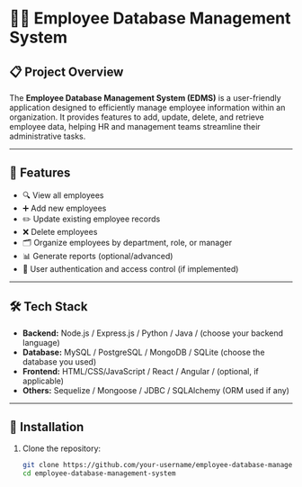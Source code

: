 # 🧑‍💼 Employee Database Management System

## 📋 Project Overview

The **Employee Database Management System (EDMS)** is a user-friendly application designed to efficiently manage employee information within an organization. It provides features to add, update, delete, and retrieve employee data, helping HR and management teams streamline their administrative tasks.

---

## 🚀 Features

- 🔍 View all employees
- ➕ Add new employees
- ✏️ Update existing employee records
- ❌ Delete employees
- 🗂️ Organize employees by department, role, or manager
- 📊 Generate reports (optional/advanced)
- 🔐 User authentication and access control (if implemented)

---

## 🛠️ Tech Stack

- **Backend:** Node.js / Express.js / Python / Java / (choose your backend language)
- **Database:** MySQL / PostgreSQL / MongoDB / SQLite (choose the database you used)
- **Frontend:** HTML/CSS/JavaScript / React / Angular / (optional, if applicable)
- **Others:** Sequelize / Mongoose / JDBC / SQLAlchemy (ORM used if any)

---

## 💾 Installation

1. Clone the repository:
   ```bash
   git clone https://github.com/your-username/employee-database-management-system.git
   cd employee-database-management-system
